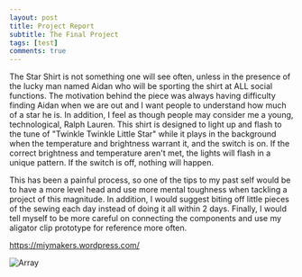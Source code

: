 ```yaml
---
layout: post
title: Project Report
subtitle: The Final Project
tags: [test]
comments: true
---
```


The Star Shirt is not something one will see often, unless in the presence of the lucky man named Aidan who will be sporting
the shirt at ALL social functions. The motivation behind the piece was always having difficulty finding Aidan when we are out 
and I want people to understand how much of a star he is. In addition, I feel as though people may consider me a young, technological, 
Ralph Lauren. This shirt is designed to light up and flash to the tune of "Twinkle Twinkle Little Star" while it plays in the background
when the temperature and brightness warrant it, and the switch is on. If the correct brightness and temperature aren't met, the lights will flash
in a unique pattern. If the switch is off, nothing will happen. 

This has been a painful process, so one of the tips to my past self would be to have a more level head and use more mental toughness when 
tackling a project of this magnitude. In addition, I would suggest biting off little pieces of the sewing each day instead of doing it all
within 2 days. Finally, I would tell myself to be more careful on connecting the components and use my aligator clip prototype for reference 
more often. 

https://miymakers.wordpress.com/



![Array](https://paulharshbarger.github.io/img/array.jpeg)

